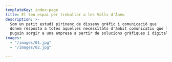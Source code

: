```yaml
---
templateKey: index-page
title: El teu espai per treballar a les Valls d'Àneu
description: >-
  Som un petit estudi pirinenc de disseny gràfic i comunicació que
  donem resposta a totes aquelles necessitats d'àmbit comunicatiu que li
  puguin sorgir a una empresa a partir de solucions gràfiques i digitals
images:
  - "/images/01.jpg"
  - "/images/02.jpg"

---
```

